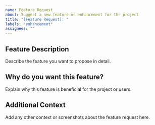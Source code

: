 ```yaml
---
name: Feature Request
about: Suggest a new feature or enhancement for the project
title: "[Feature Request]: "
labels: "enhancement"
assignees: ""
---
```


## Feature Description

Describe the feature you want to propose in detail.

## Why do you want this feature?

Explain why this feature is beneficial for the project or users.

## Additional Context

Add any other context or screenshots about the feature request here.

